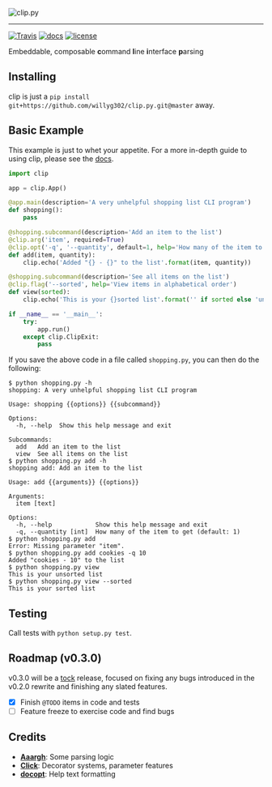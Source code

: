 ![clip.py](https://raw.github.com/willyg302/clip.py/master/clip-logo.png "It looks like you're trying to make a CLI.")

-----

[![Travis](https://img.shields.io/travis/willyg302/clip.py.svg?style=flat-square)](https://travis-ci.org/willyg302/clip.py)
[![docs](https://readthedocs.org/projects/clippy/badge/?style=flat-square)](http://clippy.readthedocs.org/)
[![license](http://img.shields.io/badge/license-MIT-red.svg?style=flat-square)](https://raw.githubusercontent.com/willyg302/clip.py/master/LICENSE)

Embeddable, composable **c**ommand **l**ine **i**nterface **p**arsing

## Installing

clip is just a `pip install git+https://github.com/willyg302/clip.py.git@master` away.

## Basic Example

This example is just to whet your appetite. For a more in-depth guide to using clip, please see the [docs](http://clippy.readthedocs.org/).

```python
import clip

app = clip.App()

@app.main(description='A very unhelpful shopping list CLI program')
def shopping():
	pass

@shopping.subcommand(description='Add an item to the list')
@clip.arg('item', required=True)
@clip.opt('-q', '--quantity', default=1, help='How many of the item to get')
def add(item, quantity):
	clip.echo('Added "{} - {}" to the list'.format(item, quantity))

@shopping.subcommand(description='See all items on the list')
@clip.flag('--sorted', help='View items in alphabetical order')
def view(sorted):
	clip.echo('This is your {}sorted list'.format('' if sorted else 'un'))

if __name__ == '__main__':
	try:
		app.run()
	except clip.ClipExit:
		pass
```

If you save the above code in a file called `shopping.py`, you can then do the following:

```
$ python shopping.py -h
shopping: A very unhelpful shopping list CLI program

Usage: shopping {{options}} {{subcommand}}

Options:
  -h, --help  Show this help message and exit

Subcommands:
  add   Add an item to the list
  view  See all items on the list
$ python shopping.py add -h
shopping add: Add an item to the list

Usage: add {{arguments}} {{options}}

Arguments:
  item [text]  

Options:
  -h, --help            Show this help message and exit
  -q, --quantity [int]  How many of the item to get (default: 1)
$ python shopping.py add
Error: Missing parameter "item".
$ python shopping.py add cookies -q 10
Added "cookies - 10" to the list
$ python shopping.py view
This is your unsorted list
$ python shopping.py view --sorted
This is your sorted list
```

## Testing

Call tests with `python setup.py test`.

## Roadmap (v0.3.0)

v0.3.0 will be a [tock](http://en.wikipedia.org/wiki/Intel_Tick-Tock) release, focused on fixing any bugs introduced in the v0.2.0 rewrite and finishing any slated features.

- [x] Finish `@TODO` items in code and tests
- [ ] Feature freeze to exercise code and find bugs

## Credits

- **[Aaargh](https://github.com/wbolster/aaargh)**: Some parsing logic
- **[Click](http://click.pocoo.org/3/)**: Decorator systems, parameter features
- **[docopt](http://docopt.org/)**: Help text formatting
